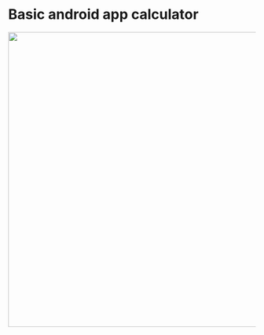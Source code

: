# Basic android app calculator 

<img src = "https://user-images.githubusercontent.com/68140538/89106568-9faefa80-d448-11ea-861b-97d80ef93a17.jpeg" width = auto height = "600">

